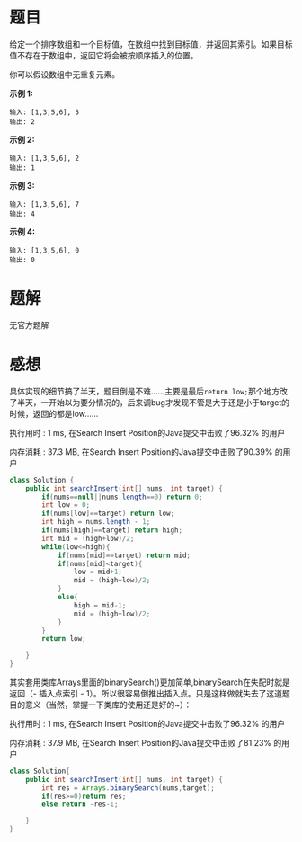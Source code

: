 # 题目

给定一个排序数组和一个目标值，在数组中找到目标值，并返回其索引。如果目标值不存在于数组中，返回它将会被按顺序插入的位置。

你可以假设数组中无重复元素。

**示例 1:**

```
输入: [1,3,5,6], 5
输出: 2
```

**示例 2:**

```
输入: [1,3,5,6], 2
输出: 1
```

**示例 3:**

```
输入: [1,3,5,6], 7
输出: 4
```

**示例 4:**

```
输入: [1,3,5,6], 0
输出: 0
```

# 题解

无官方题解

# 感想

具体实现的细节搞了半天，题目倒是不难……主要是最后`return low;`那个地方改了半天，一开始以为要分情况的，后来调bug才发现不管是大于还是小于target的时候，返回的都是low……

执行用时 : 1 ms, 在Search Insert Position的Java提交中击败了96.32% 的用户

内存消耗 : 37.3 MB, 在Search Insert Position的Java提交中击败了90.39% 的用户

```java
class Solution {
    public int searchInsert(int[] nums, int target) {
        if(nums==null||nums.length==0) return 0;
        int low = 0;
        if(nums[low]==target) return low;
        int high = nums.length - 1;
        if(nums[high]==target) return high;
        int mid = (high+low)/2;
        while(low<=high){
            if(nums[mid]==target) return mid;
            if(nums[mid]<target){
                low = mid+1;
                mid = (high+low)/2;
            }
            else{
                high = mid-1;
                mid = (high+low)/2;
            }
        }
        return low;
        
    }
}
```

其实套用类库Arrays里面的binarySearch()更加简单,binarySearch在失配时就是返回（- 插入点索引 - 1）。所以很容易倒推出插入点。只是这样做就失去了这道题目的意义（当然，掌握一下类库的使用还是好的~）：

执行用时 : 1 ms, 在Search Insert Position的Java提交中击败了96.32% 的用户

内存消耗 : 37.9 MB, 在Search Insert Position的Java提交中击败了81.23% 的用户

```java
class Solution{
	public int searchInsert(int[] nums, int target) {
        int res = Arrays.binarySearch(nums,target);
        if(res>=0)return res;
        else return -res-1;

    }
}
```